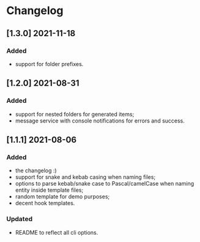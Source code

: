 # Changelog

## [1.3.0] 2021-11-18

### Added

-   support for folder prefixes.

## [1.2.0] 2021-08-31

### Added

-   support for nested folders for generated items;
-   message service with console notifications for errors and success.

## [1.1.1] 2021-08-06

### Added

-   the changelog :)
-   support for snake and kebab casing when naming files;
-   options to parse kebab/snake case to Pascal/camelCase when naming entity inside template files;
-   random template for demo purposes;
-   decent hook templates.

### Updated

-   README to reflect all cli options.
